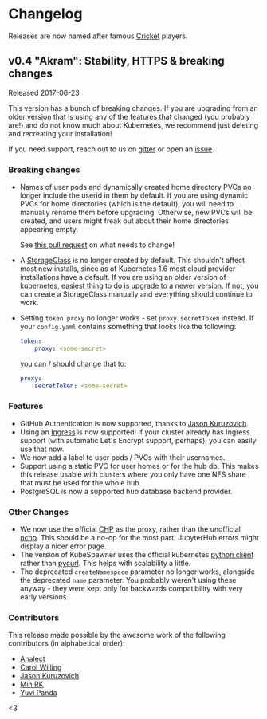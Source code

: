 # Changelog

Releases are now named after famous [Cricket](https://en.wikipedia.org/wiki/Cricket) players.

## v0.4 "Akram": Stability, HTTPS & breaking changes

Released 2017-06-23

This version has a bunch of breaking changes. If you are upgrading from an older 
version that is using any of the features that changed (you probably are!) and 
do not know much about Kubernetes, we recommend just deleting and recreating your
installation!

If you need support, reach out to us on
[gitter](https://gitter.im/jupyterhub/jupyterhub) or open an
[issue](https://github.com/jupyterhub/helm-chart/issues).

### Breaking changes ###

* Names of user pods and dynamically created home directory PVCs no longer include
  the userid in them by default. If you are using dynamic PVCs for home directories
  (which is the default), you will need to manually rename them before upgrading.
  Otherwise, new PVCs will be created, and users might freak out about their home
  directories appearing empty. 
  
  See [this pull request](https://github.com/jupyterhub/kubespawner/pull/56) on
  what needs to change! 

* A [StorageClass](https://kubernetes.io/docs/concepts/storage/persistent-volumes/#storageclasses)
  is no longer created by default. This shouldn't affect most new installs,
  since as of Kubernetes 1.6 most cloud provider installations have a default.
  If you are using an older version of kubernetes, easiest thing to do is upgrade
  to a newer version. If not, you can create a StorageClass manually and everything
  should continue to work.
  
* Setting `token.proxy` no longer works - set `proxy.secretToken` instead.
  If your `config.yaml` contains something that looks like the following:
  
  ```yaml
  token:
      proxy: <some-secret>
  ```
  
  you can / should change that to:
  
  ```yaml
  proxy:
      secretToken: <some-secret>
  ```


### Features ###

* GitHub Authentication is now supported, thanks to [Jason Kuruzovich](https://github.com/jkuruzovich).
* Using an [Ingress](https://kubernetes.io/docs/concepts/services-networking/ingress/) is
  now supported! If your cluster already has Ingress support (with automatic Let's Encrypt support, perhaps),
  you can easily use that now.
* We now add a label to user pods / PVCs with their usernames.
* Support using a static PVC for user homes or for the hub db. This makes this release usable
  with clusters where you only have one NFS share that must be used for the whole hub.
* PostgreSQL is now a supported hub database backend provider.
 
### Other Changes ###

* We now use the official [CHP](http://github.com/jupyterhub/configurable-http-proxy)
  as the proxy, rather than the unofficial [nchp](https://github.com/yuvipanda/jupyterhub-nginx-chp).
  This should be a no-op for the most part. JupyterHub errors might display a
  nicer error page.
* The version of KubeSpawner uses the official kubernetes 
  [python client](https://github.com/kubernetes-incubator/client-python/) rather than
  [pycurl](http://pycurl.io/). This helps with scalability a little.
* The deprecated `createNamespace` parameter no longer works, alongside the
  deprecated `name` parameter. You probably weren't using these anyway - they
  were kept only for backwards compatibility with very early versions.

### Contributors ###

This release made possible by the awesome work of the following contributors (in alphabetical order):

* [Analect](https://github.com/analect)
* [Carol Willing](https://github.com/willingc)
* [Jason Kuruzovich](https://github.com/jkuruzovich)
* [Min RK](https://github.com/minrk/)
* [Yuvi Panda](https://github.com/yuvipanda/)

<3
